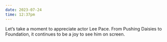 ```yaml
---
date: 2023-07-24
time: 12:37pm
---
```

Let’s take a moment to appreciate actor Lee Pace. From Pushing Daisies to Foundation, it continues to be a joy to see him on screen.
